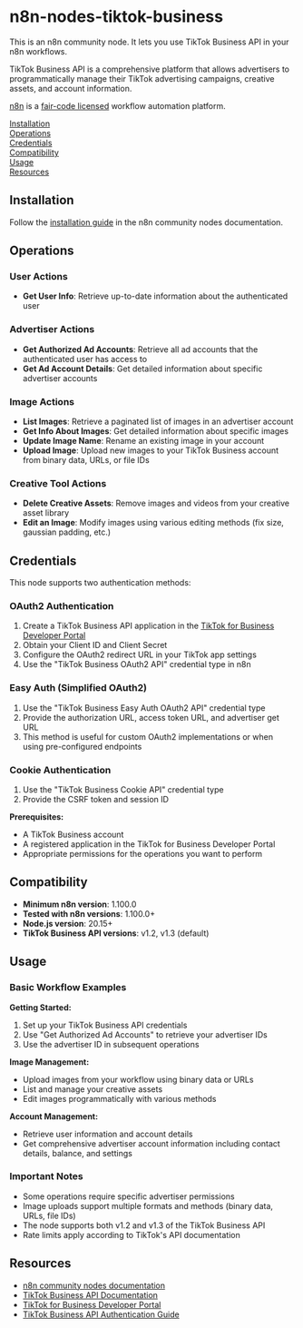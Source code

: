 # n8n-nodes-tiktok-business

This is an n8n community node. It lets you use TikTok Business API in your n8n workflows.

TikTok Business API is a comprehensive platform that allows advertisers to programmatically manage their TikTok advertising campaigns, creative assets, and account information.

[n8n](https://n8n.io/) is a [fair-code licensed](https://docs.n8n.io/reference/license/) workflow automation platform.

[Installation](#installation)  
[Operations](#operations)  
[Credentials](#credentials)  
[Compatibility](#compatibility)  
[Usage](#usage)  
[Resources](#resources)  

## Installation

Follow the [installation guide](https://docs.n8n.io/integrations/community-nodes/installation/) in the n8n community nodes documentation.

## Operations

### User Actions
- **Get User Info**: Retrieve up-to-date information about the authenticated user

### Advertiser Actions
- **Get Authorized Ad Accounts**: Retrieve all ad accounts that the authenticated user has access to
- **Get Ad Account Details**: Get detailed information about specific advertiser accounts

### Image Actions
- **List Images**: Retrieve a paginated list of images in an advertiser account
- **Get Info About Images**: Get detailed information about specific images
- **Update Image Name**: Rename an existing image in your account
- **Upload Image**: Upload new images to your TikTok Business account from binary data, URLs, or file IDs

### Creative Tool Actions
- **Delete Creative Assets**: Remove images and videos from your creative asset library
- **Edit an Image**: Modify images using various editing methods (fix size, gaussian padding, etc.)

## Credentials

This node supports two authentication methods:

### OAuth2 Authentication
1. Create a TikTok Business API application in the [TikTok for Business Developer Portal](https://business-api.tiktok.com/portal/)
2. Obtain your Client ID and Client Secret
3. Configure the OAuth2 redirect URL in your TikTok app settings
4. Use the "TikTok Business OAuth2 API" credential type in n8n

### Easy Auth (Simplified OAuth2)
1. Use the "TikTok Business Easy Auth OAuth2 API" credential type
2. Provide the authorization URL, access token URL, and advertiser get URL
3. This method is useful for custom OAuth2 implementations or when using pre-configured endpoints

### Cookie Authentication
1. Use the "TikTok Business Cookie API" credential type
2. Provide the CSRF token and session ID

**Prerequisites:**
- A TikTok Business account
- A registered application in the TikTok for Business Developer Portal
- Appropriate permissions for the operations you want to perform

## Compatibility

- **Minimum n8n version**: 1.100.0
- **Tested with n8n versions**: 1.100.0+
- **Node.js version**: 20.15+
- **TikTok Business API versions**: v1.2, v1.3 (default)

## Usage

### Basic Workflow Examples

**Getting Started:**
1. Set up your TikTok Business API credentials
2. Use "Get Authorized Ad Accounts" to retrieve your advertiser IDs
3. Use the advertiser ID in subsequent operations

**Image Management:**
- Upload images from your workflow using binary data or URLs
- List and manage your creative assets
- Edit images programmatically with various methods

**Account Management:**
- Retrieve user information and account details
- Get comprehensive advertiser account information including contact details, balance, and settings

### Important Notes
- Some operations require specific advertiser permissions
- Image uploads support multiple formats and methods (binary data, URLs, file IDs)
- The node supports both v1.2 and v1.3 of the TikTok Business API
- Rate limits apply according to TikTok's API documentation

## Resources

* [n8n community nodes documentation](https://docs.n8n.io/integrations/#community-nodes)
* [TikTok Business API Documentation](https://business-api.tiktok.com/portal/docs)
* [TikTok for Business Developer Portal](https://business-api.tiktok.com/portal/)
* [TikTok Business API Authentication Guide](https://business-api.tiktok.com/portal/docs?id=1832209711206401)
